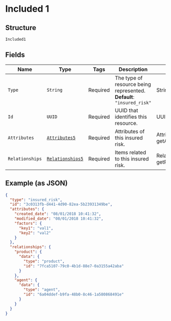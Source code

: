 
# Included 1

## Structure

`Included1`

## Fields

| Name | Type | Tags | Description | Getter | Setter |
|  --- | --- | --- | --- | --- | --- |
| `Type` | `String` | Required | The type of resource being represented.<br>**Default**: `"insured_risk"` | String getType() | setType(String type) |
| `Id` | `UUID` | Required | UUID that identifies this resource. | UUID getId() | setId(UUID id) |
| `Attributes` | [`Attributes5`](../../doc/models/attributes-5.md) | Required | Attributes of this insured risk. | Attributes5 getAttributes() | setAttributes(Attributes5 attributes) |
| `Relationships` | [`Relationships5`](../../doc/models/relationships-5.md) | Required | Items related to this insured risk. | Relationships5 getRelationships() | setRelationships(Relationships5 relationships) |

## Example (as JSON)

```json
{
  "type": "insured_risk",
  "id": "3c0313fb-d441-4d90-82ea-5b23931349be",
  "attributes": {
    "created_date": "08/01/2018 10:41:32",
    "modified_date": "08/01/2018 10:41:32",
    "factors": {
      "key1": "val1",
      "key2": "val2"
    }
  },
  "relationships": {
    "product": {
      "data": {
        "type": "product",
        "id": "7fca5107-79c0-4b1d-88e7-0a3155a42aba"
      }
    },
    "agent": {
      "data": {
        "type": "agent",
        "id": "6a04ddef-b9fa-48b0-8c46-1a580868491e"
      }
    }
  }
}
```


